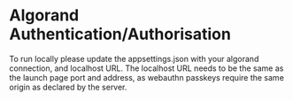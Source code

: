 # Algorand Authentication/Authorisation

To run locally please update the appsettings.json with your algorand connection,
and localhost URL. The localhost URL needs to be the same as the launch page port and
address, as webauthn passkeys require the same origin as declared by the server.

